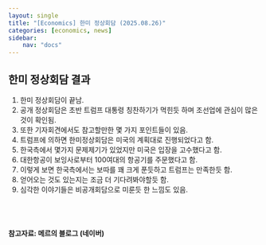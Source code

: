 ```yaml
---
layout: single
title: "[Economics] 한미 정상회담 (2025.08.26)"
categories: [economics, news]
sidebar:
    nav: "docs"
---
```


## 한미 정상회담 결과
1. 한미 정상회담이 끝남.
1. 공개 정상회담은 초반 트럼프 대통령 칭찬하기가 먹힌듯 하며 조선업에 관심이 많은 것이 확인됨.
1. 또한 기자회견에서도 참고할만한 몇 가지 포인트들이 있음.
1. 트럼프에 의하면 한미정상회담은 미국의 계획대로 진행되었다고 함.
1. 한국측에서 몇가지 문제제기가 있었지만 미국은 입장을 고수했다고 함.
1. 대한항공이 보잉사로부터 100여대의 항공기를 주문했다고 함.
1. 이렇게 보면 한국측에서는 보따를 꽤 크게 푼듯하고 트럼프는 만족한듯 함.
1. 얻어오는 것도 있는지는 조금 더 기다려봐야할듯 함.
1. 심각한 이야기들은 비공개회담으로 미룬듯 한 느낌도 있음.


<br/>
<br/>

#### 참고자료: 메르의 블로그 (네이버)